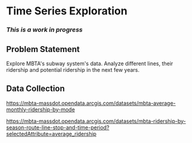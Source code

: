 # Time Series Exploration


### ***This is a work in progress*** ### 





## Problem Statement

Explore MBTA's subway system's data. Analyze different lines, their ridership and potential ridership in the next few years.

## Data Collection


 https://mbta-massdot.opendata.arcgis.com/datasets/mbta-average-monthly-ridership-by-mode

https://mbta-massdot.opendata.arcgis.com/datasets/mbta-ridership-by-season-route-line-stop-and-time-period?selectedAttribute=average_ridership
